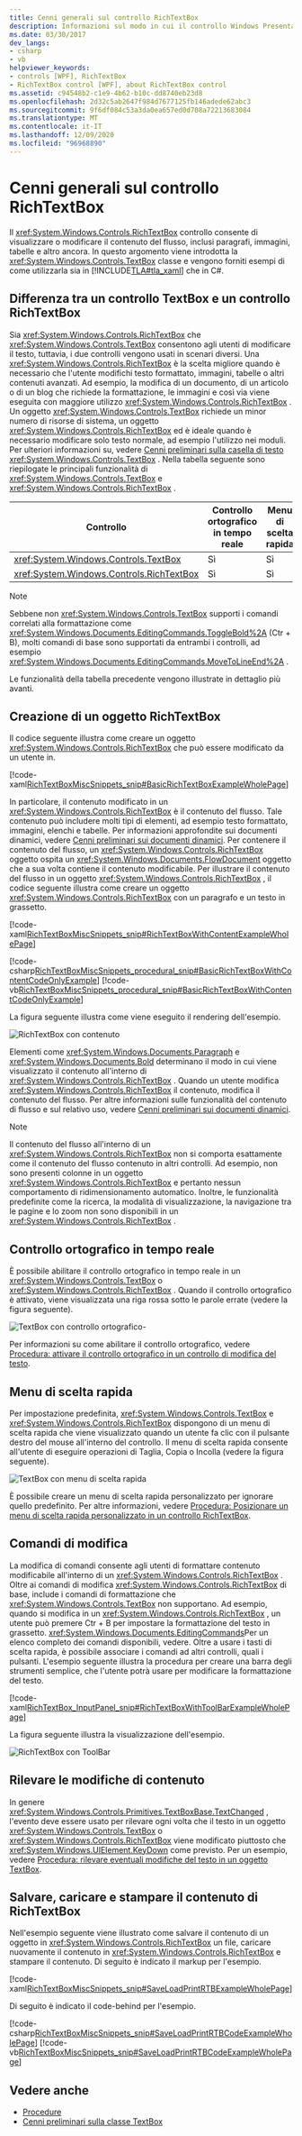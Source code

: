 ```yaml
---
title: Cenni generali sul controllo RichTextBox
description: Informazioni sul modo in cui il controllo Windows Presentation Foundation RichTextBox consente agli utenti di visualizzare o modificare contenuti come testo, immagini e tabelle. Vedere esempi di XAML e C#.
ms.date: 03/30/2017
dev_langs:
- csharp
- vb
helpviewer_keywords:
- controls [WPF], RichTextBox
- RichTextBox control [WPF], about RichTextBox control
ms.assetid: c94548b2-c1e9-4b62-b10c-dd8740eb23d8
ms.openlocfilehash: 2d32c5ab2647f984d7677125fb146adede62abc3
ms.sourcegitcommit: 9f6df084c53a3da0ea657ed0d708a72213683084
ms.translationtype: MT
ms.contentlocale: it-IT
ms.lasthandoff: 12/09/2020
ms.locfileid: "96968890"
---
```

# <a name="richtextbox-overview"></a>Cenni generali sul controllo RichTextBox

Il <xref:System.Windows.Controls.RichTextBox> controllo consente di visualizzare o modificare il contenuto del flusso, inclusi paragrafi, immagini, tabelle e altro ancora. In questo argomento viene introdotta la <xref:System.Windows.Controls.TextBox> classe e vengono forniti esempi di come utilizzarla sia in [!INCLUDE[TLA#tla_xaml](../../../includes/tlasharptla-xaml-md.md)] che in C#.

<a name="textbox_or_richtextbox"></a>

## <a name="textbox-or-richtextbox"></a>Differenza tra un controllo TextBox e un controllo RichTextBox

Sia <xref:System.Windows.Controls.RichTextBox> che <xref:System.Windows.Controls.TextBox> consentono agli utenti di modificare il testo, tuttavia, i due controlli vengono usati in scenari diversi. Una <xref:System.Windows.Controls.RichTextBox> è la scelta migliore quando è necessario che l'utente modifichi testo formattato, immagini, tabelle o altri contenuti avanzati. Ad esempio, la modifica di un documento, di un articolo o di un blog che richiede la formattazione, le immagini e così via viene eseguita con maggiore utilizzo <xref:System.Windows.Controls.RichTextBox> . Un oggetto <xref:System.Windows.Controls.TextBox> richiede un minor numero di risorse di sistema, un oggetto <xref:System.Windows.Controls.RichTextBox> ed è ideale quando è necessario modificare solo testo normale, ad esempio l'utilizzo nei moduli. Per ulteriori informazioni su, vedere [Cenni preliminari sulla casella di testo](textbox-overview.md) <xref:System.Windows.Controls.TextBox> . Nella tabella seguente sono riepilogate le principali funzionalità di <xref:System.Windows.Controls.TextBox> e <xref:System.Windows.Controls.RichTextBox> .

|Controllo|Controllo ortografico in tempo reale|Menu di scelta rapida|Formattazione di comandi come <xref:System.Windows.Documents.EditingCommands.ToggleBold%2A> (Ctr + B)|<xref:System.Windows.Documents.FlowDocument> contenuto come immagini, paragrafi, tabelle e così via.|
|-------------|------------------------------|------------------|------------------------------------------------------------------------------------------------------------------------------------------------------------------------------------------------------|--------------------------------------------------------------------------------------------------------------------------------------------------------------------------------------------------|
|<xref:System.Windows.Controls.TextBox>|Sì|Sì|No|No.|
|<xref:System.Windows.Controls.RichTextBox>|Sì|Sì|Sì|Sì|

> [!NOTE]
> Sebbene non <xref:System.Windows.Controls.TextBox> supporti i comandi correlati alla formattazione come <xref:System.Windows.Documents.EditingCommands.ToggleBold%2A> (Ctr + B), molti comandi di base sono supportati da entrambi i controlli, ad esempio <xref:System.Windows.Documents.EditingCommands.MoveToLineEnd%2A> .

Le funzionalità della tabella precedente vengono illustrate in dettaglio più avanti.

<a name="creating_a_richtextbox"></a>

## <a name="creating-a-richtextbox"></a>Creazione di un oggetto RichTextBox

Il codice seguente illustra come creare un oggetto <xref:System.Windows.Controls.RichTextBox> che può essere modificato da un utente in.

[!code-xaml[RichTextBoxMiscSnippets_snip#BasicRichTextBoxExampleWholePage](~/samples/snippets/csharp/VS_Snippets_Wpf/RichTextBoxMiscSnippets_snip/CSharp/BasicRichTextBoxExample.xaml#basicrichtextboxexamplewholepage)]

In particolare, il contenuto modificato in un <xref:System.Windows.Controls.RichTextBox> è il contenuto del flusso. Tale contenuto può includere molti tipi di elementi, ad esempio testo formattato, immagini, elenchi e tabelle. Per informazioni approfondite sui documenti dinamici, vedere [Cenni preliminari sui documenti dinamici](../advanced/flow-document-overview.md). Per contenere il contenuto del flusso, un <xref:System.Windows.Controls.RichTextBox> oggetto ospita un <xref:System.Windows.Documents.FlowDocument> oggetto che a sua volta contiene il contenuto modificabile. Per illustrare il contenuto del flusso in un oggetto <xref:System.Windows.Controls.RichTextBox> , il codice seguente illustra come creare un oggetto <xref:System.Windows.Controls.RichTextBox> con un paragrafo e un testo in grassetto.

[!code-xaml[RichTextBoxMiscSnippets_snip#RichTextBoxWithContentExampleWholePage](~/samples/snippets/csharp/VS_Snippets_Wpf/RichTextBoxMiscSnippets_snip/CSharp/RichTextBoxWithContentExample.xaml#richtextboxwithcontentexamplewholepage)]

[!code-csharp[RichTextBoxMiscSnippets_procedural_snip#BasicRichTextBoxWithContentCodeOnlyExample](~/samples/snippets/csharp/VS_Snippets_Wpf/RichTextBoxMiscSnippets_procedural_snip/CSharp/BasicRichTextBoxWithContentExample.cs#basicrichtextboxwithcontentcodeonlyexample)]
[!code-vb[RichTextBoxMiscSnippets_procedural_snip#BasicRichTextBoxWithContentCodeOnlyExample](~/samples/snippets/visualbasic/VS_Snippets_Wpf/RichTextBoxMiscSnippets_procedural_snip/visualbasic/basicrichtextboxwithcontentexample.vb#basicrichtextboxwithcontentcodeonlyexample)]

La figura seguente illustra come viene eseguito il rendering dell'esempio.

![RichTextBox con contenuto](./media/editing-richtextbox-with-content.png "Editing_RichTextBox_with_Content")

Elementi come <xref:System.Windows.Documents.Paragraph> e <xref:System.Windows.Documents.Bold> determinano il modo in cui viene visualizzato il contenuto all'interno di <xref:System.Windows.Controls.RichTextBox> . Quando un utente modifica <xref:System.Windows.Controls.RichTextBox> il contenuto, modifica il contenuto del flusso. Per altre informazioni sulle funzionalità del contenuto di flusso e sul relativo uso, vedere [Cenni preliminari sui documenti dinamici](../advanced/flow-document-overview.md).

> [!NOTE]
> Il contenuto del flusso all'interno di un <xref:System.Windows.Controls.RichTextBox> non si comporta esattamente come il contenuto del flusso contenuto in altri controlli. Ad esempio, non sono presenti colonne in un oggetto <xref:System.Windows.Controls.RichTextBox> e pertanto nessun comportamento di ridimensionamento automatico. Inoltre, le funzionalità predefinite come la ricerca, la modalità di visualizzazione, la navigazione tra le pagine e lo zoom non sono disponibili in un <xref:System.Windows.Controls.RichTextBox> .

<a name="realtime_spellechecking"></a>

## <a name="real-time-spell-checking"></a>Controllo ortografico in tempo reale

È possibile abilitare il controllo ortografico in tempo reale in un <xref:System.Windows.Controls.TextBox> o <xref:System.Windows.Controls.RichTextBox> . Quando il controllo ortografico è attivato, viene visualizzata una riga rossa sotto le parole errate (vedere la figura seguente).

![TextBox con controllo ortografico&#45;](./media/editing-textbox-with-spellchecking.png "Editing_TextBox_with_Spellchecking")

Per informazioni su come abilitare il controllo ortografico, vedere [Procedura: attivare il controllo ortografico in un controllo di modifica del testo](how-to-enable-spell-checking-in-a-text-editing-control.md).

<a name="context_menu"></a>

## <a name="context-menu"></a>Menu di scelta rapida

Per impostazione predefinita, <xref:System.Windows.Controls.TextBox> e <xref:System.Windows.Controls.RichTextBox> dispongono di un menu di scelta rapida che viene visualizzato quando un utente fa clic con il pulsante destro del mouse all'interno del controllo. Il menu di scelta rapida consente all'utente di eseguire operazioni di Taglia, Copia o Incolla (vedere la figura seguente).

![TextBox con menu di scelta rapida](./media/editing-textbox-with-context-menu.png "Editing_TextBox_with_Context_Menu")

È possibile creare un menu di scelta rapida personalizzato per ignorare quello predefinito. Per altre informazioni, vedere [ Procedura: Posizionare un menu di scelta rapida personalizzato in un controllo RichTextBox](how-to-position-a-custom-context-menu-in-a-richtextbox.md).

<a name="detect_when_content_changes"></a>

## <a name="editing-commands"></a>Comandi di modifica

La modifica di comandi consente agli utenti di formattare contenuto modificabile all'interno di un <xref:System.Windows.Controls.RichTextBox> . Oltre ai comandi di modifica <xref:System.Windows.Controls.RichTextBox> di base, include i comandi di formattazione che <xref:System.Windows.Controls.TextBox> non supportano. Ad esempio, quando si modifica in un <xref:System.Windows.Controls.RichTextBox> , un utente può premere Ctr + B per impostare la formattazione del testo in grassetto. <xref:System.Windows.Documents.EditingCommands>Per un elenco completo dei comandi disponibili, vedere. Oltre a usare i tasti di scelta rapida, è possibile associare i comandi ad altri controlli, quali i pulsanti. L'esempio seguente illustra la procedura per creare una barra degli strumenti semplice, che l'utente potrà usare per modificare la formattazione del testo.

[!code-xaml[RichTextBox_InputPanel_snip#RichTextBoxWithToolBarExampleWholePage](~/samples/snippets/csharp/VS_Snippets_Wpf/RichTextBox_InputPanel_snip/CS/Window1.xaml#richtextboxwithtoolbarexamplewholepage)]

La figura seguente illustra la visualizzazione dell'esempio.

![RichTextBox con ToolBar](./media/editing-richtextbox-with-toobar.gif "Editing_RichTextBox_with_TooBar")

<a name="editing_commands"></a>

## <a name="detect-when-content-changes"></a>Rilevare le modifiche di contenuto

In genere <xref:System.Windows.Controls.Primitives.TextBoxBase.TextChanged> , l'evento deve essere usato per rilevare ogni volta che il testo in un oggetto <xref:System.Windows.Controls.TextBox> o <xref:System.Windows.Controls.RichTextBox> viene modificato piuttosto che <xref:System.Windows.UIElement.KeyDown> come previsto. Per un esempio, vedere [Procedura: rilevare eventuali modifiche del testo in un oggetto TextBox](how-to-detect-when-text-in-a-textbox-has-changed.md).

<a name="save_load_and_print_richtextbox_content"></a>

## <a name="save-load-and-print-richtextbox-content"></a>Salvare, caricare e stampare il contenuto di RichTextBox

Nell'esempio seguente viene illustrato come salvare il contenuto di un oggetto in <xref:System.Windows.Controls.RichTextBox> un file, caricare nuovamente il contenuto in <xref:System.Windows.Controls.RichTextBox> e stampare il contenuto. Di seguito è indicato il markup per l'esempio.

[!code-xaml[RichTextBoxMiscSnippets_snip#SaveLoadPrintRTBExampleWholePage](~/samples/snippets/csharp/VS_Snippets_Wpf/RichTextBoxMiscSnippets_snip/CSharp/SaveLoadPrintRTB.xaml#saveloadprintrtbexamplewholepage)]

Di seguito è indicato il code-behind per l'esempio.

[!code-csharp[RichTextBoxMiscSnippets_snip#SaveLoadPrintRTBCodeExampleWholePage](~/samples/snippets/csharp/VS_Snippets_Wpf/RichTextBoxMiscSnippets_snip/CSharp/SaveLoadPrintRTB.xaml.cs#saveloadprintrtbcodeexamplewholepage)]
[!code-vb[RichTextBoxMiscSnippets_snip#SaveLoadPrintRTBCodeExampleWholePage](~/samples/snippets/visualbasic/VS_Snippets_Wpf/RichTextBoxMiscSnippets_snip/VisualBasic/SaveLoadPrintRTB.xaml.vb#saveloadprintrtbcodeexamplewholepage)]

## <a name="see-also"></a>Vedere anche

- [Procedure](richtextbox-how-to-topics.md)
- [Cenni preliminari sulla classe TextBox](textbox-overview.md)
